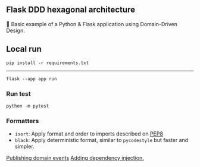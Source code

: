 ## Flask DDD hexagonal architecture

🐍 Basic example of a Python & Flask application using Domain-Driven Design.

## Local run
````pip install -r requirements.txt````
___
````flask --app app run````

### Run test
````python -m pytest````

### Formatters

- `isort`: Apply format and order to imports described on [PEP8](https://www.python.org/dev/peps/pep-0008/#imports)
- `black`: Apply deterministic format, similar to `pycodestyle` but faster and simpler.

<!-- ### Security Linters

- `bandit`: Checks security vulnerabilities scanning code statically. -->

<!-- 
Guias
guias
https://github.com/CodelyTV/typescript-ddd-example/tree/master/src/Contexts
https://github.com/miguelgrubin/fastapi-boilerplate-large/blob/master/README.md

-->

[Publishing domain events](https://github.com/fabianfalon/flask-ddd-template/tree/publish-domain-event)
[Adding dependency injection.](https://github.com/fabianfalon/flask-ddd-template/tree/dependency-injector-v2)

